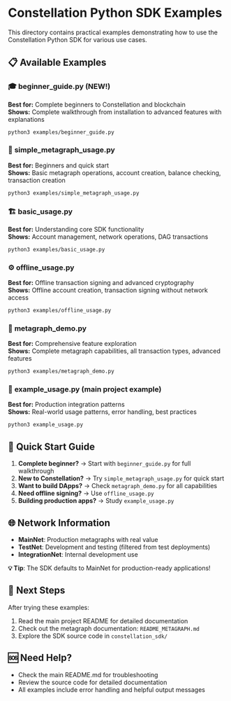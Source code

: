 # Constellation Python SDK Examples

This directory contains practical examples demonstrating how to use the Constellation Python SDK for various use cases.

## 📋 Available Examples

### 🎓 **beginner_guide.py** (NEW!)
**Best for:** Complete beginners to Constellation and blockchain  
**Shows:** Complete walkthrough from installation to advanced features with explanations

```bash
python3 examples/beginner_guide.py
```

### 🌟 **simple_metagraph_usage.py**
**Best for:** Beginners and quick start  
**Shows:** Basic metagraph operations, account creation, balance checking, transaction creation

```bash
python3 examples/simple_metagraph_usage.py
```

### 🏗️ **basic_usage.py** 
**Best for:** Understanding core SDK functionality  
**Shows:** Account management, network operations, DAG transactions

```bash
python3 examples/basic_usage.py
```

### ⚙️ **offline_usage.py**
**Best for:** Offline transaction signing and advanced cryptography  
**Shows:** Offline account creation, transaction signing without network access

```bash
python3 examples/offline_usage.py
```

### 🚀 **metagraph_demo.py**
**Best for:** Comprehensive feature exploration  
**Shows:** Complete metagraph capabilities, all transaction types, advanced features

```bash
python3 examples/metagraph_demo.py
```

### 💼 **example_usage.py** (main project example)
**Best for:** Production integration patterns  
**Shows:** Real-world usage patterns, error handling, best practices

```bash
python3 example_usage.py
```

## 🎯 Quick Start Guide

1. **Complete beginner?** → Start with `beginner_guide.py` for full walkthrough
2. **New to Constellation?** → Try `simple_metagraph_usage.py` for quick start
3. **Want to build DApps?** → Check `metagraph_demo.py` for all capabilities  
4. **Need offline signing?** → Use `offline_usage.py`
5. **Building production apps?** → Study `example_usage.py`

## 🌐 Network Information

- **MainNet**: Production metagraphs with real value
- **TestNet**: Development and testing (filtered from test deployments)
- **IntegrationNet**: Internal development use

**💡 Tip**: The SDK defaults to MainNet for production-ready applications!

## 📖 Next Steps

After trying these examples:
1. Read the main project README for detailed documentation
2. Check out the metagraph documentation: `README_METAGRAPH.md`
3. Explore the SDK source code in `constellation_sdk/`

## 🆘 Need Help?

- Check the main README.md for troubleshooting
- Review the source code for detailed documentation
- All examples include error handling and helpful output messages 